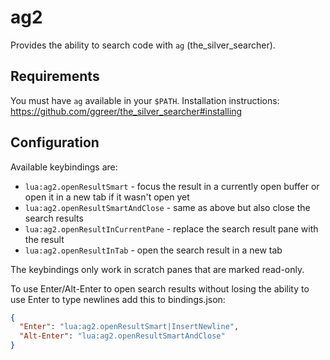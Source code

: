 # ag2

Provides the ability to search code with `ag` (the_silver_searcher).

## Requirements

You must have `ag` available in your `$PATH`. Installation instructions:
https://github.com/ggreer/the_silver_searcher#installing

## Configuration

Available keybindings are:

- `lua:ag2.openResultSmart` - focus the result in a currently open buffer or open
  it in a new tab if it wasn't open yet
- `lua:ag2.openResultSmartAndClose` - same as above but also close the search results
- `lua:ag2.openResultInCurrentPane` - replace the search result pane with the result
- `lua:ag2.openResultInTab` - open the search result in a new tab

The keybindings only work in scratch panes that are marked read-only.

To use Enter/Alt-Enter to open search results without losing the ability to use
Enter to type newlines add this to bindings.json:

```json
{
  "Enter": "lua:ag2.openResultSmart|InsertNewline",
  "Alt-Enter": "lua:ag2.openResultSmartAndClose"
}
```

